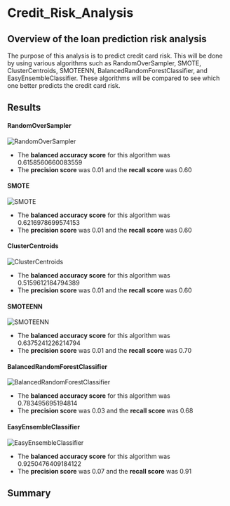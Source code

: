 # Credit_Risk_Analysis

## Overview of the loan prediction risk analysis
The purpose of this analysis is to predict credit card risk. This will be done by using various algorithms such as RandomOverSampler, SMOTE, ClusterCentroids, SMOTEENN, BalancedRandomForestClassifier, and EasyEnsembleClassifier. These algorithms will be compared to see which one better predicts the credit card risk.

## Results

#### RandomOverSampler

![RandomOverSampler](https://user-images.githubusercontent.com/64383146/187827869-247f584c-5362-44c7-abfa-28fc0e3a1bfa.png)

- The **balanced accuracy score** for this algorithm was 0.6158560660083559
- The **precision score** was 0.01 and the **recall score** was 0.60

#### SMOTE

![SMOTE](https://user-images.githubusercontent.com/64383146/187827808-f6247d64-2036-4f62-8f76-bd0707ed6da5.png)

- The **balanced accuracy score** for this algorithm was 0.6216978699574153
- The **precision score** was 0.01 and the **recall score** was 0.60

#### ClusterCentroids

![ClusterCentroids](https://user-images.githubusercontent.com/64383146/187827906-fd2acc01-f0ad-41be-8a33-75fb35a2f59d.png)

- The **balanced accuracy score** for this algorithm was 0.5159612184794389
- The **precision score** was 0.01 and the **recall score** was 0.60

#### SMOTEENN

![SMOTEENN](https://user-images.githubusercontent.com/64383146/187827163-1426334b-12b0-4bba-9e86-a3c4211fcc6b.png)

- The **balanced accuracy score** for this algorithm was 0.6375241226214794
- The **precision score** was 0.01 and the **recall score** was 0.70

#### BalancedRandomForestClassifier

![BalancedRandomForestClassifier](https://user-images.githubusercontent.com/64383146/187827341-66222a7a-d365-408b-9a68-e08b43e8107e.png)

- The **balanced accuracy score** for this algorithm was 0.783495695194814
- The **precision score** was 0.03 and the **recall score** was 0.68

#### EasyEnsembleClassifier

![EasyEnsembleClassifier](https://user-images.githubusercontent.com/64383146/187827497-a6720a36-07fb-49ea-a2f9-39b9aeceda2a.png)

- The **balanced accuracy score** for this algorithm was 0.9250476409184122
- The **precision score** was 0.07 and the **recall score** was 0.91

## Summary

